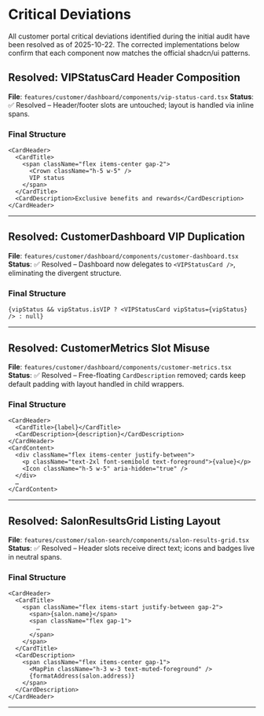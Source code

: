 # Critical Deviations

All customer portal critical deviations identified during the initial audit have been resolved as of 2025-10-22. The corrected implementations below confirm that each component now matches the official shadcn/ui patterns.

## Resolved: VIPStatusCard Header Composition
**File**: `features/customer/dashboard/components/vip-status-card.tsx`
**Status**: ✅ Resolved – Header/footer slots are untouched; layout is handled via inline spans.

### Final Structure
```tsx
<CardHeader>
  <CardTitle>
    <span className="flex items-center gap-2">
      <Crown className="h-5 w-5" />
      VIP status
    </span>
  </CardTitle>
  <CardDescription>Exclusive benefits and rewards</CardDescription>
</CardHeader>
```

---

## Resolved: CustomerDashboard VIP Duplication
**File**: `features/customer/dashboard/components/customer-dashboard.tsx`
**Status**: ✅ Resolved – Dashboard now delegates to `<VIPStatusCard />`, eliminating the divergent structure.

### Final Structure
```tsx
{vipStatus && vipStatus.isVIP ? <VIPStatusCard vipStatus={vipStatus} /> : null}
```

---

## Resolved: CustomerMetrics Slot Misuse
**File**: `features/customer/dashboard/components/customer-metrics.tsx`
**Status**: ✅ Resolved – Free-floating `CardDescription` removed; cards keep default padding with layout handled in child wrappers.

### Final Structure
```tsx
<CardHeader>
  <CardTitle>{label}</CardTitle>
  <CardDescription>{description}</CardDescription>
</CardHeader>
<CardContent>
  <div className="flex items-center justify-between">
    <p className="text-2xl font-semibold text-foreground">{value}</p>
    <Icon className="h-5 w-5" aria-hidden="true" />
  </div>
  …
</CardContent>
```

---

## Resolved: SalonResultsGrid Listing Layout
**File**: `features/customer/salon-search/components/salon-results-grid.tsx`
**Status**: ✅ Resolved – Header slots receive direct text; icons and badges live in neutral spans.

### Final Structure
```tsx
<CardHeader>
  <CardTitle>
    <span className="flex items-start justify-between gap-2">
      <span>{salon.name}</span>
      <span className="flex gap-1">
        …
      </span>
    </span>
  </CardTitle>
  <CardDescription>
    <span className="flex items-center gap-1">
      <MapPin className="h-3 w-3 text-muted-foreground" />
      {formatAddress(salon.address)}
    </span>
  </CardDescription>
</CardHeader>
```

---

